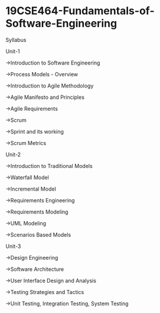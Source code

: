 # 19CSE464-Fundamentals-of-Software-Engineering
Syllabus

Unit-1

->Introduction to Software Engineering

->Process Models - Overview

->Introduction to Agile Methodology

->Agile Manifesto and Principles

->Agile Requirements

->Scrum

->Sprint and its working

->Scrum Metrics

Unit-2

->Introduction to Traditional Models

->Waterfall Model

->Incremental Model

->Requirements Engineering

->Requirements Modeling

->UML Modeling

->Scenarios Based Models

Unit-3

->Design Engineering

->Software Architecture

->User Interface Design and Analysis

->Testing Strategies and Tactics

->Unit Testing, Integration Testing, System Testing
